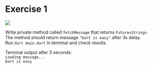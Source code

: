 # Exercise 1

![](https://img.shields.io/badge/Difficulty-easy-green)

Write private method called `fetchMessage` that returns `Future<String>`.  
The method should return message `"Dart is easy"` after 3s delay.  
Run `dart main.dart` in terminal and check results.

Terminal output after 3 seconds:  
`Loading message...`  
`Dart is easy`
